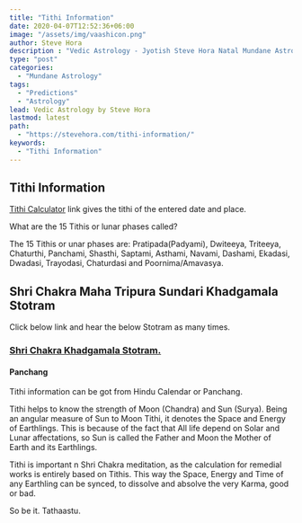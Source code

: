 ```yaml
---
title: "Tithi Information"
date: 2020-04-07T12:52:36+06:00
image: "/assets/img/vaashicon.png"
author: Steve Hora
description : "Vedic Astrology - Jyotish Steve Hora Natal Mundane Astrology Horoscope Reading Predictions Tithi Information"
type: "post"
categories: 
  - "Mundane Astrology"
tags:
  - "Predictions"
  - "Astrology"
lead: Vedic Astrology by Steve Hora
lastmod: latest 
path:
  - "https://stevehora.com/tithi-information/"
keywords:
  - "Tithi Information"
---
```


## Tithi Information

[Tithi Calculator](https://www.astroica.com/vedic-astrology/tithi-calculator.php) link gives the tithi of the entered date and place.

What are the 15 Tithis or lunar phases called?

The 15 Tithis or unar phases are: Pratipada(Padyami), Dwiteeya, Triteeya, Chaturthi, Panchami, Shasthi, Saptami, Asthami, Navami, Dashami, Ekadasi, Dwadasi, Trayodasi, Chaturdasi and Poornima/Amavasya.

## Shri Chakra Maha Tripura Sundari Khadgamala Stotram


Click below link and hear the below Stotram as many times.


### [Shri Chakra Khadgamala Stotram.](https://youtu.be/djojAK_uheI)

#### Panchang

Tithi information can be got from Hindu Calendar or Panchang.

Tithi helps to know the strength of Moon (Chandra) and Sun (Surya). Being an angular measure of Sun to Moon Tithi, it denotes the Space and Energy of Earthlings. This is because of the fact that All life depend on Solar and Lunar affectations, so Sun is called the Father and Moon the Mother of Earth and its Earthlings.

Tithi is important n Shri Chakra meditation, as the calculation for remedial works is entirely based on Tithis. This way the Space, Energy and Time of any Earthling can be synced, to dissolve and absolve the very Karma, good or bad.

So be it. Tathaastu.